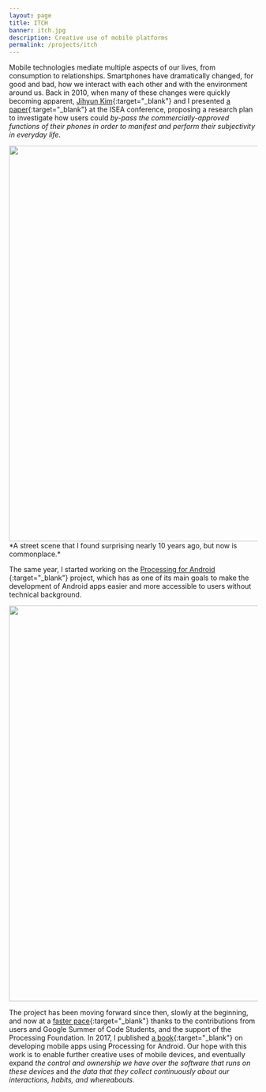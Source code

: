 ```yaml
---
layout: page
title: ITCH
banner: itch.jpg
description: Creative use of mobile platforms
permalink: /projects/itch
---
```


Mobile technologies mediate multiple aspects of our lives, from consumption to relationships. Smartphones have dramatically changed, for good and bad, how we interact with each other and with the environment around us. Back in 2010, when many of these changes were quickly becoming apparent, [Jihyun Kim](https://cargocollective.com/jihyunkim){:target="_blank"} and I presented [a paper](https://portfolio.andrescolubri.net/articles/isea2010_proceedings_itch_kim_colubri.pdf){:target="_blank"} at the ISEA conference, proposing a research plan to investigate how users could _by-pass the commercially-approved functions of their phones in order to manifest and perform their subjectivity in everyday life_.

<img width="800" src="https://portfolio.andrescolubri.net/images/itch1.jpg" style="background:none; border:none; box-shadow:none"/>
*A street scene that I found surprising nearly 10 years ago, but now is commonplace.*

The same year, I started working on the [Processing for Android ](https://android.processing.org/){:target="_blank"} project, which has as one of its main goals to make the development of Android apps easier and more accessible to users without technical background.

<img width="800" src="https://portfolio.andrescolubri.net/images/itch2.jpg" style="background:none; border:none; box-shadow:none"/>

The project has been moving forward since then, slowly at the beginning, and now at a [faster pace](https://medium.com/processing-foundation/the-new-processing-for-android-d149780d8fa){:target="_blank"} thanks to the contributions from users and Google Summer of Code Students, and the support of the Processing Foundation. In 2017, I published [a book](https://andrescolubri.net/androidbook/){:target="_blank"} on developing mobile apps using Processing for Android. Our hope with this work is to enable further creative uses of mobile devices, and eventually expand _the control and ownership we have over the software that runs on these devices_ and _the data that they collect continuously about our interactions, habits, and whereabouts_.
